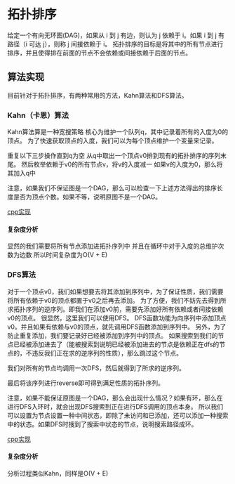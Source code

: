 # 拓扑排序

给定一个有向无环图(DAG)，如果从 i 到 j 有边，则认为 j 依赖于 i。如果 i 到 j 有路径（i 可达 j），则称 j 间接依赖于 i。
拓扑排序的目标是将其中的所有节点进行排序，并且使得排在前面的节点不会依赖或间接依赖于后面的节点。

## 算法实现

目前针对于拓扑排序，有两种常用的方法，Kahn算法和DFS算法。

### Kahn（卡恩）算法

Kahn算法算是一种宽搜策略
核心为维护一个队列q，其中记录着所有的入度为0的顶点。
为了快速获取顶点的入度，我们可以为每个顶点维护一个变量来记录。

重复以下三步操作直到q为空
从q中取出一个顶点v0排到现有的拓扑排序的序列末尾。
然后枚举依赖于v0的所有节点v，将v的入度减一
如果v的入度为0，那么将其加入q中

注意，如果我们不保证图是一个DAG，那么可以检查一下上述方法得出的排序长度是否为顶点个数。如果不等，说明原图不是一个DAG。

[cpp实现](./拓扑排序_卡恩算法.cpp)

#### 复杂度分析

显然的我们需要将所有节点添加进拓扑序列中
并且在循环中对于入度的总维护次数为边数
所以时间复杂度为O(V + E)

### DFS算法

对于一个顶点v0，我们如果想要去将其添加到序列中，为了保证性质，我们需要将所有依赖于v0的顶点都置于v0之后再去添加。
为了方便，我们不妨先去得到所求拓扑序列的逆序列。即我们在添加v0前，需要先添加好所有依赖或者间接依赖v0的顶点。
很显然，这里我们可以使用DFS。
DFS函数功能为向序列中添加顶点v0。并且如果有依赖与v0的顶点，就先调用DFS函数添加到序列中。
另外，为了防止重复添加，我们要记录好已经被添加到序列中的顶点。
如果搜索到我们的节点已经被添加进去了（能被搜索到说明已经被添加进去的节点是依赖正在dfs的节点的，不违反我们正在求的逆序列的性质），那么跳过这个节点。

我们对所有的节点均调用一次DFS，然后就得到了所求的逆序列。

最后将该序列进行reverse即可得到满足性质的拓扑序列。

注意，如果不能保证原图是一个DAG，那么会出现什么情况？如果有环，那么在进行DFS入环时，就会出现DFS搜索到正在进行DFS调用的顶点本身。
所以我们可以设置为节点设置一种中间状态，即除了未访问和已添加，还可以添加一种搜索中的状态。如果DFS时搜到了搜索中状态的节点，说明搜索路径成环。

[cpp实现](./拓扑排序_DFS.cpp)

#### 复杂度分析
分析过程类似Kahn，同样是O(V + E)
